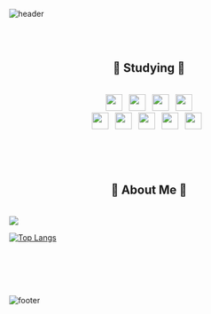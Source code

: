 ![header](https://capsule-render.vercel.app/api?type=waving&height=200&color=gradient&text=Hello!%20I'm%20Bona)

</br></br>

<div align="center"><h2>📝 Studying 📝</h2></div>

</br>

<div align="center">
<img height="30" src="https://img.shields.io/badge/HTML5-E34F26?style=plastic-square&logo=HTML5&logoColor=white"/> &nbsp;
<img height="30" src="https://img.shields.io/badge/CSS3-1572B6?style=plastic-square&logo=CSS3&logoColor=white"/> &nbsp;
<img height="30" src="https://img.shields.io/badge/JS-EFD81D?style=plastic-square&logo=Javascript&logoColor=black"/> &nbsp;
<img height="30" src="https://img.shields.io/badge/jQuery-0769AD?style=plastic-square&logo=jQuery&logoColor=white"/> </br>
<img height="30" src="https://img.shields.io/badge/JAVA-3874AB?style=plastic-square&logo=Java&logoColor=white"/> &nbsp;
<img height="30" src="https://img.shields.io/badge/Spring-6DB33F?style=plastic-square&logo=Spring&logoColor=white"/> &nbsp;
<img height="30" src="https://img.shields.io/badge/Spring Boot-6DB33F?style=plastic-square&logo=Spring Boot&logoColor=white"/>  &nbsp;
<img height="30" src="https://img.shields.io/badge/MySQL-4479A1?style=plastic-square&logo=MySQL&logoColor=white"/> &nbsp;
<img height="30" src="https://img.shields.io/badge/OracleDB-F80000?style=plastic-square&logo=Oracle&logoColor=white"/> &nbsp; 
<!--<img src="https://img.shields.io/badge/Python-3874AB?style=plastic-square&logo=Python&logoColor=white"/>-->
</div>

</br></br></br>

<div align="center"><h2>🌟 About Me 🌟</h2></div>

</br>

<a href="https://velog.io/@bona023">
  <img src="https://velog-readme-stats.vercel.app/api/badge?name=bona023">
</a>
<!--
[![Velog's GitHub stats](https://velog-readme-stats.vercel.app/api/badge?name=bona023)](https://velog.io/@bona023)
</br>
[![Velog's GitHub stats](https://velog-readme-stats.vercel.app/api?name=bona023)](https://velog.io/@bona023)
-->

[![Top Langs](https://github-readme-stats.vercel.app/api/top-langs/?username=Bona023&layout=compact&theme=tokyonight)](https://github.com/anuraghazra/github-readme-stats)



</br></br></br></br>

![footer](https://capsule-render.vercel.app/api?type=waving&height=100&color=gradient&section=footer)
